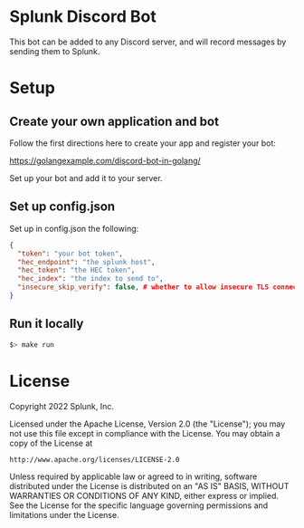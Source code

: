 # Splunk Discord Bot

This bot can be added to any Discord server, and will record messages by sending them to Splunk.

# Setup

## Create your own application and bot
Follow the first directions here to create your app and register your bot:

https://golangexample.com/discord-bot-in-golang/

Set up your bot and add it to your server.

## Set up config.json

Set up in config.json the following:

```json lines
{
  "token": "your bot token", 
  "hec_endpoint": "the splunk host",
  "hec_token": "the HEC token",
  "hec_index": "the index to send to",
  "insecure_skip_verify": false, # whether to allow insecure TLS connections to Splunk. 
}
```

## Run it locally

```bash
$> make run
```

# License

Copyright 2022 Splunk, Inc.

Licensed under the Apache License, Version 2.0 (the "License");
you may not use this file except in compliance with the License.
You may obtain a copy of the License at

    http://www.apache.org/licenses/LICENSE-2.0

Unless required by applicable law or agreed to in writing, software
distributed under the License is distributed on an "AS IS" BASIS,
WITHOUT WARRANTIES OR CONDITIONS OF ANY KIND, either express or implied.
See the License for the specific language governing permissions and
limitations under the License.
